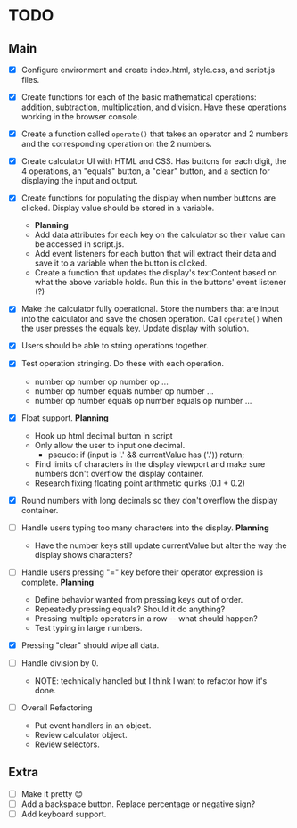 # TODO

## Main

- [x] Configure environment and create index.html, style.css, and script.js files.
- [x] Create functions for each of the basic mathematical operations: addition, subtraction, multiplication, and division. Have these operations working in the browser console.
- [x] Create a function called `operate()` that takes an operator and 2 numbers and the corresponding operation on the 2 numbers.
- [x] Create calculator UI with HTML and CSS. Has buttons for each digit, the 4 operations, an "equals" button, a "clear" button, and a section for displaying the input and output.
- [x] Create functions for populating the display when number buttons are clicked. Display value should be stored in a variable.
    - **Planning**
    - Add data attributes for each key on the calculator so their value can be accessed in script.js.
    - Add event listeners for each button that will extract their data and save it to a variable when the button is clicked.
    - Create a function that updates the display's textContent based on what the above variable holds. Run this in the buttons' event listener (?)

- [x] Make the calculator fully operational. Store the numbers that are input into the calculator and save the chosen operation. Call `operate()` when the user presses the equals key. Update display with solution.
- [x] Users should be able to string operations together.
- [x] Test operation stringing. Do these with each operation.
    - number op number op number op ...
    - number op number equals number op number ...
    - number op number equals op number equals op number ...
    
- [x] Float support.
    **Planning**
    - Hook up html decimal button in script
    - Only allow the user to input one decimal.
        - pseudo: if (input is '.' && currentValue has ('.')) return;
    - Find limits of characters in the display viewport and make sure numbers don't overflow the display container.
    - Research fixing floating point arithmetic quirks (0.1 + 0.2)
    

- [x] Round numbers with long decimals so they don't overflow the display container.

- [ ] Handle users typing too many characters into the display.
    **Planning**
    - Have the number keys still update currentValue but alter the way the display shows characters?

- [ ] Handle users pressing "=" key before their operator expression is complete.
    **Planning**
    - Define behavior wanted from pressing keys out of order.
    - Repeatedly pressing equals? Should it do anything?
    - Pressing multiple operators in a row -- what should happen?
    - Test typing in large numbers.

- [x] Pressing "clear" should wipe all data.
- [ ] Handle division by 0.
    - NOTE: technically handled but I think I want to refactor how it's done.
- [ ] Overall Refactoring
    - Put event handlers in an object.
    - Review calculator object.
    - Review selectors.

## Extra

- [ ] Make it pretty :blush:
- [ ] Add a backspace button. Replace percentage or negative sign?
- [ ] Add keyboard support.